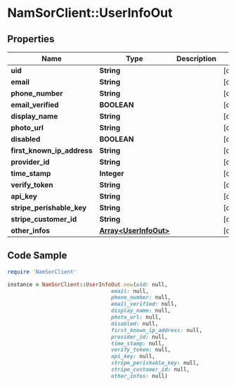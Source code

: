 # NamSorClient::UserInfoOut

## Properties
Name | Type | Description | Notes
------------ | ------------- | ------------- | -------------
**uid** | **String** |  | [optional] 
**email** | **String** |  | [optional] 
**phone_number** | **String** |  | [optional] 
**email_verified** | **BOOLEAN** |  | [optional] 
**display_name** | **String** |  | [optional] 
**photo_url** | **String** |  | [optional] 
**disabled** | **BOOLEAN** |  | [optional] 
**first_known_ip_address** | **String** |  | [optional] 
**provider_id** | **String** |  | [optional] 
**time_stamp** | **Integer** |  | [optional] 
**verify_token** | **String** |  | [optional] 
**api_key** | **String** |  | [optional] 
**stripe_perishable_key** | **String** |  | [optional] 
**stripe_customer_id** | **String** |  | [optional] 
**other_infos** | [**Array&lt;UserInfoOut&gt;**](UserInfoOut.md) |  | [optional] 

## Code Sample

```ruby
require 'NamSorClient'

instance = NamSorClient::UserInfoOut.new(uid: null,
                                 email: null,
                                 phone_number: null,
                                 email_verified: null,
                                 display_name: null,
                                 photo_url: null,
                                 disabled: null,
                                 first_known_ip_address: null,
                                 provider_id: null,
                                 time_stamp: null,
                                 verify_token: null,
                                 api_key: null,
                                 stripe_perishable_key: null,
                                 stripe_customer_id: null,
                                 other_infos: null)
```


